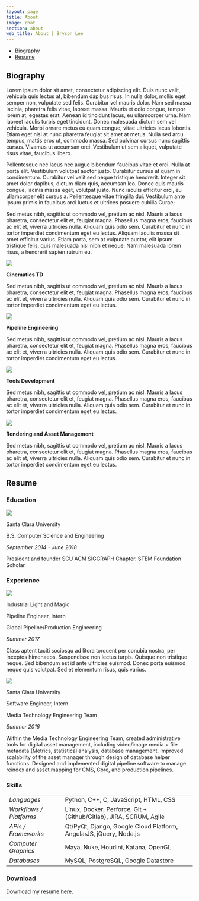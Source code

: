 ```yaml
---
layout: page
title: About
image: chat
section: about
web_title: About | Bryson Lee
---
```



* [Biography](#biography)
* [Resume](#resume)


## Biography

Lorem ipsum dolor sit amet, consectetur adipiscing elit. Duis nunc velit, vehicula quis lectus at, bibendum dapibus risus. In nulla dolor, mollis eget semper non, vulputate sed felis. Curabitur vel mauris dolor. Nam sed massa lacinia, pharetra felis vitae, laoreet massa. Mauris et odio congue, tempor lorem at, egestas erat. Aenean id tincidunt lacus, eu ullamcorper urna. Nam laoreet iaculis turpis eget tincidunt. Donec malesuada dictum sem vel vehicula. Morbi ornare metus eu quam congue, vitae ultricies lacus lobortis. Etiam eget nisi at nunc pharetra feugiat sit amet at metus. Nulla sed arcu tempus, mattis eros ut, commodo massa. Sed pulvinar cursus nunc sagittis cursus. Vivamus ut accumsan orci. Vestibulum ut sem aliquet, vulputate risus vitae, faucibus libero.

Pellentesque nec lacus nec augue bibendum faucibus vitae et orci. Nulla at porta elit. Vestibulum volutpat auctor justo. Curabitur cursus at quam in condimentum. Curabitur vel velit sed neque tristique hendrerit. Integer sit amet dolor dapibus, dictum diam quis, accumsan leo. Donec quis mauris congue, lacinia massa eget, volutpat justo. Nunc iaculis efficitur orci, eu ullamcorper elit cursus a. Pellentesque vitae fringilla dui. Vestibulum ante ipsum primis in faucibus orci luctus et ultrices posuere cubilia Curae;

Sed metus nibh, sagittis ut commodo vel, pretium ac nisl. Mauris a lacus pharetra, consectetur elit et, feugiat magna. Phasellus magna eros, faucibus ac elit et, viverra ultricies nulla. Aliquam quis odio sem. Curabitur et nunc in tortor imperdiet condimentum eget eu lectus. Aliquam iaculis massa sit amet efficitur varius. Etiam porta, sem at vulputate auctor, elit ipsum tristique felis, quis malesuada nisl nibh et neque. Nam malesuada lorem risus, a hendrerit sapien rutrum eu.

<div class="resume-entry row">
  <div class="col-md-6 col-sm-12">
    <img class="resume-icon" src="/assets/img/cinematics.png">
    <p class="resume-icon-subtitle"><b>Cinematics TD</b></p>
    <p>Sed metus nibh, sagittis ut commodo vel, pretium ac nisl. Mauris a lacus pharetra, consectetur elit et, feugiat magna. Phasellus magna eros, faucibus ac elit et, viverra ultricies nulla. Aliquam quis odio sem. Curabitur et nunc in tortor imperdiet condimentum eget eu lectus.</p>
  </div>
  <div class="col-md-6 col-sm-12">
    <img class="resume-icon" src="/assets/img/pipe.png">
    <p class="resume-icon-subtitle"><b>Pipeline Engineering</b></p>
    <p>Sed metus nibh, sagittis ut commodo vel, pretium ac nisl. Mauris a lacus pharetra, consectetur elit et, feugiat magna. Phasellus magna eros, faucibus ac elit et, viverra ultricies nulla. Aliquam quis odio sem. Curabitur et nunc in tortor imperdiet condimentum eget eu lectus.</p>
  </div>
  <div class="col-md-6 col-sm-12">
    <img class="resume-icon" src="/assets/img/tools.png">
    <p class="resume-icon-subtitle"><b>Tools Development</b></p>
    <p>Sed metus nibh, sagittis ut commodo vel, pretium ac nisl. Mauris a lacus pharetra, consectetur elit et, feugiat magna. Phasellus magna eros, faucibus ac elit et, viverra ultricies nulla. Aliquam quis odio sem. Curabitur et nunc in tortor imperdiet condimentum eget eu lectus.</p>
  </div>
  <div class="col-md-6 col-sm-12">
    <img class="resume-icon" src="/assets/img/asset.png">
    <p class="resume-icon-subtitle"><b>Rendering and Asset Management</b></p>
    <p>Sed metus nibh, sagittis ut commodo vel, pretium ac nisl. Mauris a lacus pharetra, consectetur elit et, feugiat magna. Phasellus magna eros, faucibus ac elit et, viverra ultricies nulla. Aliquam quis odio sem. Curabitur et nunc in tortor imperdiet condimentum eget eu lectus.</p>
  </div>
</div>

## Resume

### Education
<div class="resume-entry timeline">
  <div class="resume-container">
    <div class="resume-header-container"> 
      <img class="hidden-xs-down" src="/assets/img/scu_square.png">
      <div class="resume-header-text-container">
        <p class="resume-header-title">Santa Clara University</p>
        <p>B.S. Computer Science and Engineering</p>
        <p><i>September 2014 - June 2018</i></p>      
      </div>
    </div>
    <div class="resume-text-container">
      <p>President and founder SCU ACM SIGGRAPH Chapter. STEM Foundation Scholar.</p>
    </div>
  </div>
</div>

### Experience
<div class="resume-entry timeline">
  <div class="resume-container">
    <div class="resume-header-container"> 
      <img class="hidden-xs-down" src="/assets/img/ilm_square.png">
      <div class="resume-header-text-container">
        <p class="resume-header-title">Industrial Light and Magic</p>
        <p>Pipeline Engineer, Intern</p>
        <p>Global Pipeline/Production Engineering</p>
        <p><i>Summer 2017</i></p>      
      </div>
    </div>
    <div class="resume-text-container">
      <p>Class aptent taciti sociosqu ad litora torquent per conubia nostra, per inceptos himenaeos. Suspendisse non lectus turpis. Quisque non tristique neque. Sed bibendum est id ante ultricies euismod. Donec porta euismod neque quis volutpat. Sed et elementum risus, quis varius.</p>
    </div>
  </div>
  <div class="resume-container">
    <div class="resume-header-container"> 
      <img class="hidden-xs-down" src="/assets/img/disney_square.png">
      <div class="resume-header-text-container">
        <p class="resume-header-title">Santa Clara University</p>
        <p>Software Engineer, Intern</p>
        <p>Media Technology Engineering Team</p>
        <p><i>Summer 2016</i></p>      
      </div>
    </div>
    <div class="resume-text-container">
      <p>Within the Media Technology Engineering Team, created administrative tools for digital asset management, including video/image media + file metadata (Metrics, statistical analysis, database management. Improved scalability of the asset manager through design of database helper functions. Designed and implemented digital pipeline software to manage reindex and asset mapping for CMS, Core, and production pipelines.</p>
    </div>
  </div>
</div>

### Skills
<div class="resume-entry timeline">
  <table>
    <tr>
      <td><i>Languages</i></td>
      <td>Python, C++, C, JavaScript, HTML, CSS</td>
    </tr>
    <tr>
      <td><i>Workflows / Platforms</i></td>
      <td>Linux, Docker, Perforce, Git + (Github/Gitlab), JIRA, SCRUM, Agile</td>
    </tr>
    <tr>
      <td><i>APIs / Frameworks</i></td>
      <td>Qt/PyQt, Django, Google Cloud Platform, AngularJS, jQuery, Node.js</td>
    </tr>
    <tr>
      <td><i>Computer Graphics</i></td>
      <td>Maya, Nuke, Houdini, Katana, OpenGL</td>
    </tr>
    <tr>
      <td><i>Databases</i></td>
      <td>MySQL, PostgreSQL, Google Datastore</td>
    </tr>
  </table>
</div>

### Download

Download my resume [here](#resume).
